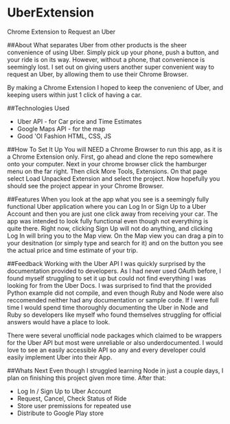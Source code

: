 # UberExtension
Chrome Extension to Request an Uber

##About
What separates Uber from other products is the sheer convenience of using Uber. Simply pick up your phone, push a button, and 
your ride is on its way. However, without a phone, that convenience is seemingly lost. I set out on giving users
another super convenient way to request an Uber, by allowing them to use their Chrome Browser. 

By making a Chrome Extension I hoped to keep the convenienc of Uber, and keeping users within just 1 click of having a car. 

##Technologies Used

* Uber API - for Car price and Time Estimates
* Google Maps API - for the map
* Good 'Ol Fashion HTML, CSS, JS

##How To Set It Up
You will NEED a Chrome Browser to run this app, as it is a Chrome Extension only. First, go ahead and clone the repo somewhere onto
your computer. Next in your chrome browser click the hamburger menu on the far right. Then click More Tools, Extensions. On that page
select Load Unpacked Extension and select the project. Now hopefully you should see the project appear in your Chrome Browser.

##Features
When you look at the app what you see is a seemingly fully functional Uber application where you can Log In or Sign Up to a Uber Account
and then you are just one click away from receiving your car. The app was intended to look fully functional even though not
everything is quite there. Right now, clicking Sign Up will not do anything, and clicking Log In will bring you to the Map view.
On the Map view you can drag a pin to your desitnation (or simply type and search for it) and on the button you see the actual 
price and time estimate of your trip. 

##Feedback
Working with the Uber API I was quickly surprised by the documentation provided to developers. As I had never used OAuth before,
I found myself struggling to set it up but could not find everything I was looking for from the Uber Docs. I was surprised to find that
the provided Python example did not compile, and even though Ruby and Node were also reccomended neither had any documentation or sample code.
If I were full time I would spend time thoroughly documenting the Uber in Node and Ruby so developers like myself who found themselves
struggling for official answers would have a place to look. 

There were several unofficial node packages which claimed to be wrappers for the Uber API but most were unreliable or also underdocumented.
I would love to see an easily accessible API so any and every developer could easily implement Uber into their App.

##Whats Next
Even though I struggled learning Node in just a couple days, I plan on finishing this project given more time. After that:

* Log In / Sign Up to Uber Account
* Request, Cancel, Check Status of Ride
* Store user premissions for repeated use
* Distribute to Google Play store 
